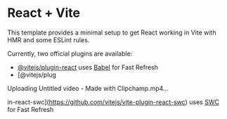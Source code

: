 # React + Vite

This template provides a minimal setup to get React working in Vite with HMR and some ESLint rules.

Currently, two official plugins are available:

- [@vitejs/plugin-react](https://github.com/vitejs/vite-plugin-react/blob/main/packages/plugin-react/README.md) uses [Babel](https://babeljs.io/) for Fast Refresh
- [@vitejs/plug

Uploading Untitled video - Made with Clipchamp.mp4…

in-react-swc](https://github.com/vitejs/vite-plugin-react-swc) uses [SWC](https://swc.rs/) for Fast Refresh
